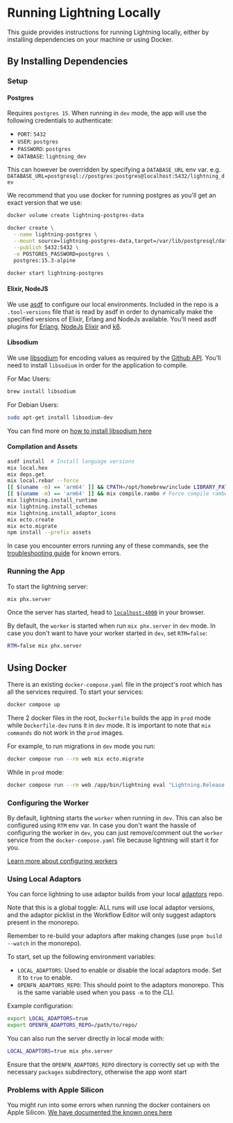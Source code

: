 # Running Lightning Locally

This guide provides instructions for running Lightning locally, either by
installing dependencies on your machine or using Docker.

## By Installing Dependencies

### Setup

#### Postgres

Requires `postgres 15`. When running in `dev` mode, the app will use the
following credentials to authenticate:

- `PORT`: `5432`
- `USER`: `postgres`
- `PASSWORD`: `postgres`
- `DATABASE`: `lightning_dev`

This can however be overridden by specifying a `DATABASE_URL` env var. e.g.
`DATABASE_URL=postgresql://postgres:postgres@localhost:5432/lightning_dev`

We recommend that you use docker for running postgres as you'll get an exact
version that we use:

```sh
docker volume create lightning-postgres-data

docker create \
  --name lightning-postgres \
  --mount source=lightning-postgres-data,target=/var/lib/postgresql/data \
  --publish 5432:5432 \
  -e POSTGRES_PASSWORD=postgres \
  postgres:15.3-alpine

docker start lightning-postgres
```

#### Elixir, NodeJS

We use [asdf](https://github.com/asdf-vm/asdf) to configure our local
environments. Included in the repo is a `.tool-versions` file that is read by
asdf in order to dynamically make the specified versions of Elixir, Erlang and
NodeJs available. You'll need asdf plugins for
[Erlang](https://github.com/asdf-vm/asdf-erlang),
[NodeJs](https://github.com/asdf-vm/asdf-nodejs)
[Elixir](https://github.com/asdf-vm/asdf-elixir) and
[k6](https://github.com/grimoh/asdf-k6).

#### Libsodium

We use [libsodium](https://doc.libsodium.org/) for encoding values as required
by the
[Github API](https://docs.github.com/en/rest/guides/encrypting-secrets-for-the-rest-api).
You'll need to install `libsodium` in order for the application to compile.

For Mac Users:

```sh
brew install libsodium
```

For Debian Users:

```sh
sudo apt-get install libsodium-dev
```

You can find more on
[how to install libsodium here](https://doc.libsodium.org/installation)

#### Compilation and Assets

```sh
asdf install  # Install language versions
mix local.hex
mix deps.get
mix local.rebar --force
[[ $(uname -m) == 'arm64' ]] && CPATH=/opt/homebrew/include LIBRARY_PATH=/opt/homebrew/lib mix deps.compile enacl # Force compile enacl if on M1
[[ $(uname -m) == 'arm64' ]] && mix compile.rambo # Force compile rambo if on M1
mix lightning.install_runtime
mix lightning.install_schemas
mix lightning.install_adaptor_icons
mix ecto.create
mix ecto.migrate
npm install --prefix assets
```

In case you encounter errors running any of these commands, see the
[troubleshooting guide](README.md#troubleshooting) for known errors.

### Running the App

To start the lightning server:

```sh
mix phx.server
```

Once the server has started, head to [`localhost:4000`](http://localhost:4000)
in your browser.

By default, the `worker` is started when run `mix phx.server` in `dev` mode. In
case you don't want to have your worker started in `dev`, set `RTM=false`:

```sh
RTM=false mix phx.server
```

## Using Docker

There is an existing `docker-compose.yaml` file in the project's root which has
all the services required. To start your services:

```sh
docker compose up
```

There 2 docker files in the root, `Dockerfile` builds the app in `prod` mode
while `Dockerfile-dev` runs it in `dev` mode. It is important to note that
`mix commands` do not work in the `prod` images.

For example, to run migrations in `dev` mode you run:

```sh
docker compose run --rm web mix ecto.migrate
```

While in `prod` mode:

```sh
docker compose run --rm web /app/bin/lightning eval "Lightning.Release.migrate()"
```

### Configuring the Worker

By default, lightning starts the `worker` when running in `dev`. This can also
be configured using `RTM` env var. In case you don't want the hassle of
configuring the worker in `dev`, you can just remove/comment out the `worker`
service from the `docker-compose.yaml` file because lightning will start it for
you.

[Learn more about configuring workers](WORKERS.md)

### Using Local Adaptors

You can force lightning to use adaptor builds from your local
[adaptors](https://github.com/openfn/adaptors) repo.

Note that this is a global toggle: ALL runs will use local adaptor versions, and
the adaptor picklist in the Workflow Editor will only suggest adaptors present
in the monorepo.

Remember to re-build your adaptors after making changes (use
`pnpm build --watch` in the monorepo).

To start, set up the following environment variables:

- `LOCAL_ADAPTORS`: Used to enable or disable the local adaptors mode. Set it to
  `true` to enable.
- `OPENFN_ADAPTORS_REPO`: This should point to the adaptors monorepo. This is
  the same variable used when you pass `-m` to the CLI.

Example configuration:

```sh
export LOCAL_ADAPTORS=true
export OPENFN_ADAPTORS_REPO=/path/to/repo/
```

You can also run the server directly in local mode with:

```sh
LOCAL_ADAPTORS=true mix phx.server
```

Ensure that the `OPENFN_ADAPTORS_REPO` directory is correctly set up with the
necessary `packages` subdirectory, otherwise the app wont start

### Problems with Apple Silicon

You might run into some errors when running the docker containers on Apple
Silicon.
[We have documented the known ones here](README.md#problems-with-docker)
